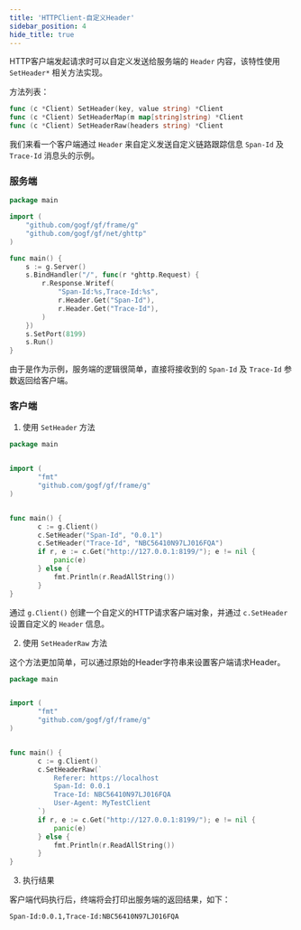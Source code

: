 ```yaml
---
title: 'HTTPClient-自定义Header'
sidebar_position: 4
hide_title: true
---
```


HTTP客户端发起请求时可以自定义发送给服务端的 `Header` 内容，该特性使用 `SetHeader*` 相关方法实现。

方法列表：

```go
func (c *Client) SetHeader(key, value string) *Client
func (c *Client) SetHeaderMap(m map[string]string) *Client
func (c *Client) SetHeaderRaw(headers string) *Client

```

我们来看一个客户端通过 `Header` 来自定义发送自定义链路跟踪信息 `Span-Id` 及 `Trace-Id` 消息头的示例。

### 服务端

```go
package main

import (
	"github.com/gogf/gf/frame/g"
	"github.com/gogf/gf/net/ghttp"
)

func main() {
	s := g.Server()
	s.BindHandler("/", func(r *ghttp.Request) {
		r.Response.Writef(
			"Span-Id:%s,Trace-Id:%s",
			r.Header.Get("Span-Id"),
			r.Header.Get("Trace-Id"),
		)
	})
	s.SetPort(8199)
	s.Run()
}

```

由于是作为示例，服务端的逻辑很简单，直接将接收到的 `Span-Id` 及 `Trace-Id` 参数返回给客户端。

### 客户端

1. 使用 `SetHeader` 方法




```go
package main


import (
       "fmt"
       "github.com/gogf/gf/frame/g"
)


func main() {
       c := g.Client()
       c.SetHeader("Span-Id", "0.0.1")
       c.SetHeader("Trace-Id", "NBC56410N97LJ016FQA")
       if r, e := c.Get("http://127.0.0.1:8199/"); e != nil {
           panic(e)
       } else {
           fmt.Println(r.ReadAllString())
       }
}

```


通过 `g.Client()` 创建一个自定义的HTTP请求客户端对象，并通过 `c.SetHeader` 设置自定义的 `Header` 信息。

2. 使用 `SetHeaderRaw` 方法

这个方法更加简单，可以通过原始的Header字符串来设置客户端请求Header。




```go
package main


import (
       "fmt"
       "github.com/gogf/gf/frame/g"
)


func main() {
       c := g.Client()
       c.SetHeaderRaw(`
           Referer: https://localhost
           Span-Id: 0.0.1
           Trace-Id: NBC56410N97LJ016FQA
           User-Agent: MyTestClient
       `)
       if r, e := c.Get("http://127.0.0.1:8199/"); e != nil {
           panic(e)
       } else {
           fmt.Println(r.ReadAllString())
       }
}

```

3. 执行结果

客户端代码执行后，终端将会打印出服务端的返回结果，如下：




```shell
Span-Id:0.0.1,Trace-Id:NBC56410N97LJ016FQA

```